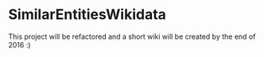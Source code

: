 # SimilarEntitiesWikidata
This project will be refactored and a short wiki will be created by the end of 2016 :)
